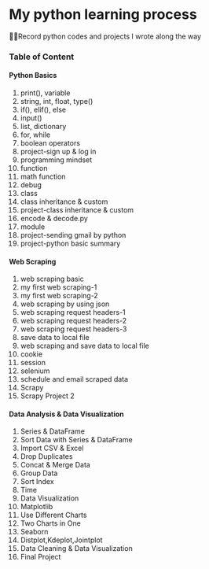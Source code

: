 # My python learning process
:woman_technologist:Record python codes and projects I wrote along the way

### Table of Content

#### Python Basics
1. print(), variable
2. string, int, float, type()
3. if(), elif(), else
4. input()
5. list, dictionary
6. for, while
7. boolean operators
8. project-sign up & log in
9. programming mindset
10. function
11. math function
12. debug
13. class
14. class inheritance & custom
15. project-class inheritance & custom
16. encode & decode.py
17. module
18. project-sending gmail by python
19. project-python basic summary

#### Web Scraping
1. web scraping basic
2. my first web scraping-1
3. my first web scraping-2
4. web scraping by using json
5. web scraping request headers-1
6. web scraping request headers-2
7. web scraping request headers-3
8. save data to local file
9. web scraping and save data to local file
10. cookie
11. session
12. selenium
13. schedule and email scraped data
14. Scrapy
15. Scrapy Project 2

#### Data Analysis & Data Visualization
1. Series & DataFrame
2. Sort Data with Series & DataFrame
3. Import CSV & Excel
4. Drop Duplicates
5. Concat & Merge Data
6. Group Data
7. Sort Index
8. Time
9. Data Visualization
10. Matplotlib
11. Use Different Charts
12. Two Charts in One
13. Seaborn
14. Distplot,Kdeplot,Jointplot
15. Data Cleaning & Data Visualization
16. Final Project
